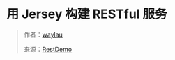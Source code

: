 # 用 Jersey 构建 RESTful 服务

> 作者：[waylau](https://github.com/waylau)
> 
> 来源：[RestDemo](https://github.com/waylau/RestDemo)